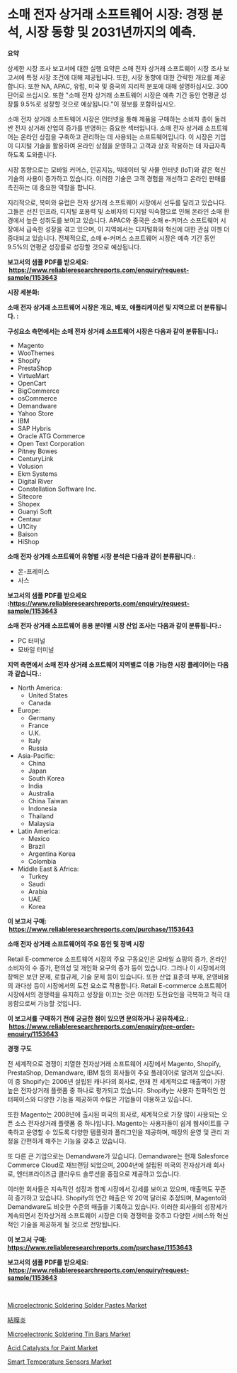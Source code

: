 <p><h1>소매 전자 상거래 소프트웨어 시장: 경쟁 분석, 시장 동향 및 2031년까지의 예측.</h1></p><p><strong>요약</strong></p>
<p><p>상세한 시장 조사 보고서에 대한 실행 요약은 소매 전자 상거래 소프트웨어 시장 조사 보고서에 특정 시장 조건에 대해 제공됩니다. 또한, 시장 동향에 대한 간략한 개요를 제공합니다. 또한 NA, APAC, 유럽, 미국 및 중국의 지리적 분포에 대해 설명하십시오. 300 단어로 쓰십시오. 또한 "소매 전자 상거래 소프트웨어 시장은 예측 기간 동안 연평균 성장률 9.5%로 성장할 것으로 예상됩니다."이 정보를 포함하십시오.</p><p>소매 전자 상거래 소프트웨어 시장은 인터넷을 통해 제품을 구매하는 소비자 층이 둘러싼 전자 상거래 산업의 증가를 반영하는 중요한 섹터입니다. 소매 전자 상거래 소프트웨어는 온라인 상점을 구축하고 관리하는 데 사용되는 소프트웨어입니다. 이 시장은 기업이 디지털 기술을 활용하여 온라인 상점을 운영하고 고객과 상호 작용하는 데 자급자족하도록 도와줍니다.</p><p>시장 동향으로는 모바일 커머스, 인공지능, 빅데이터 및 사물 인터넷 (IoT)와 같은 혁신 기술의 사용이 증가하고 있습니다. 이러한 기술은 고객 경험을 개선하고 온라인 판매를 촉진하는 데 중요한 역할을 합니다.</p><p>지리적으로, 북미와 유럽은 전자 상거래 소프트웨어 시장에서 선두를 달리고 있습니다. 그들은 선진 인프라, 디지털 포용력 및 소비자의 디지털 익숙함으로 인해 온라인 소매 환경에서 높은 성취도를 보이고 있습니다. APAC와 중국은 소매 e-커머스 소프트웨어 시장에서 급속한 성장을 겪고 있으며, 이 지역에서는 디지털화와 혁신에 대한 관심 이젠 더 증대되고 있습니다. 전체적으로, 소매 e-커머스 소프트웨어 시장은 예측 기간 동안 9.5%의 연평균 성장률로 성장할 것으로 예상됩니다.</p></p>
<p><strong>보고서의 샘플 PDF를 받으세요: &nbsp;<a href="https://www.reliableresearchreports.com/enquiry/request-sample/1153643">https://www.reliableresearchreports.com/enquiry/request-sample/1153643</a></strong></p>
<p><strong>시장 세분화:</strong></p>
<p><strong> 소매 전자 상거래 소프트웨어 시장은 개요, 배포, 애플리케이션 및 지역으로 더 분류됩니다. :</strong></p>
<p><strong>구성요소 측면에서는 소매 전자 상거래 소프트웨어 시장은 다음과 같이 분류됩니다.:</strong></p>
<p><ul><li>Magento</li><li>WooThemes</li><li>Shopify</li><li>PrestaShop</li><li>VirtueMart</li><li>OpenCart</li><li>BigCommerce</li><li>osCommerce</li><li>Demandware</li><li>Yahoo Store</li><li>IBM</li><li>SAP Hybris</li><li>Oracle ATG Commerce</li><li>Open Text Corporation</li><li>Pitney Bowes</li><li>CenturyLink</li><li>Volusion</li><li>Ekm Systems</li><li>Digital River</li><li>Constellation Software Inc.</li><li>Sitecore</li><li>Shopex</li><li>Guanyi Soft</li><li>Centaur</li><li>U1City</li><li>Baison</li><li>HiShop</li></ul></p>
<p><strong> 소매 전자 상거래 소프트웨어 유형별 시장 분석은 다음과 같이 분류됩니다.:</strong></p>
<p><ul><li>온-프레미스</li><li>사스</li></ul></p>
<p><strong>보고서의 샘플 PDF를 받으세요 :<a href="https://www.reliableresearchreports.com/enquiry/request-sample/1153643">https://www.reliableresearchreports.com/enquiry/request-sample/1153643</a></strong></p>
<p><strong> 소매 전자 상거래 소프트웨어 응용 분야별 시장 산업 조사는 다음과 같이 분류됩니다.:</strong></p>
<p><ul><li>PC 터미널</li><li>모바일 터미널</li></ul></p>
<p><strong>지역 측면에서 소매 전자 상거래 소프트웨어 지역별로 이용 가능한 시장 플레이어는 다음과 같습니다.:</strong></p>
<p><ul>
    <li>
        North America:
        <ul>
            <li>United States</li>
            <li>Canada</li>
        </ul>
    </li>
    <li>
        Europe:
        <ul>
            <li>Germany</li>
            <li>France</li>
            <li>U.K.</li>
            <li>Italy</li>
            <li>Russia</li>
        </ul>
    </li>
    <li>
        Asia-Pacific:
        <ul>
            <li>China</li>
            <li>Japan</li>
            <li>South Korea</li>
            <li>India</li>
            <li>Australia</li>
            <li>China Taiwan</li>
            <li>Indonesia</li>
            <li>Thailand</li>
            <li>Malaysia</li>
        </ul>
    </li>
    <li>
        Latin America:
        <ul>
            <li>Mexico</li>
            <li>Brazil</li>
            <li>Argentina Korea</li>
            <li>Colombia</li>
        </ul>
    </li>
    <li>
        Middle East & Africa:
        <ul>
            <li>Turkey</li>
            <li>Saudi</li>
            <li>Arabia</li>
            <li>UAE</li>
            <li>Korea</li>
        </ul>
    </li>
    </ul></p>
<p><strong>이 보고서 구매: &nbsp;<a href="https://www.reliableresearchreports.com/purchase/1153643">https://www.reliableresearchreports.com/purchase/1153643</a></strong></p>
<p><strong>소매 전자 상거래 소프트웨어의 주요 동인 및 장벽 시장</strong></p>
<p><p>Retail E-commerce 소프트웨어 시장의 주요 구동요인은 모바일 쇼핑의 증가, 온라인 소비자의 수 증가, 편의성 및 개인화 요구의 증가 등이 있습니다. 그러나 이 시장에서의 장벽은 보안 문제, 로컬규제, 기술 문제 등이 있습니다. 또한 산업 표준의 부재, 운영비용의 과다성 등이 시장에서의 도전 요소로 작용합니다. Retail E-commerce 소프트웨어 시장에서의 경쟁력을 유지하고 성장을 이끄는 것은 이러한 도전요인을 극복하고 적극 대응함으로써 가능할 것입니다.</p></p>
<p><strong>이 보고서를 구매하기 전에 궁금한 점이 있으면 문의하거나 공유하세요.: &nbsp;<a href="https://www.reliableresearchreports.com/enquiry/pre-order-enquiry/1153643">https://www.reliableresearchreports.com/enquiry/pre-order-enquiry/1153643</a></strong></p>
<p><strong>경쟁 구도</strong></p>
<p><p>전 세계적으로 경쟁이 치열한 전자상거래 소프트웨어 시장에서 Magento, Shopify, PrestaShop, Demandware, IBM 등의 회사들이 주요 플레이어로 알려져 있습니다. 이 중 Shopify는 2006년 설립된 캐나다의 회사로, 현재 전 세계적으로 매출액이 가장 높은 전자상거래 플랫폼 중 하나로 평가되고 있습니다. Shopify는 사용자 친화적인 인터페이스와 다양한 기능을 제공하여 수많은 기업들이 이용하고 있습니다.</p><p>또한 Magento는 2008년에 출시된 미국의 회사로, 세계적으로 가장 많이 사용되는 오픈 소스 전자상거래 플랫폼 중 하나입니다. Magento는 사용자들이 쉽게 웹사이트를 구축하고 운영할 수 있도록 다양한 템플릿과 플러그인을 제공하며, 매장의 운영 및 관리 과정을 간편하게 해주는 기능을 갖추고 있습니다. </p><p>또 다른 큰 기업으로는 Demandware가 있습니다. Demandware는 현재 Salesforce Commerce Cloud로 재브랜딩 되었으며, 2004년에 설립된 미국의 전자상거래 회사로, 엔터프라이즈급 클라우드 솔루션을 중점으로 제공하고 있습니다.</p><p>이러한 회사들은 지속적인 성장과 함께 시장에서 강세를 보이고 있으며, 매출액도 꾸준히 증가하고 있습니다. Shopify의 연간 매출은 약 20억 달러로 추정되며, Magento와 Demandware도 비슷한 수준의 매출을 기록하고 있습니다. 이러한 회사들의 성장세가 계속되면서 전자상거래 소프트웨어 시장은 더욱 경쟁력을 갖추고 다양한 서비스와 혁신적인 기술을 제공하게 될 것으로 전망됩니다.</p></p>
<p><strong>이 보고서 구매: &nbsp; <a href="https://www.reliableresearchreports.com/purchase/1153643">https://www.reliableresearchreports.com/purchase/1153643</a></strong></p>
<p><strong>보고서의 샘플 PDF를 받으세요: &nbsp;<a href="https://www.reliableresearchreports.com/enquiry/request-sample/1153643">https://www.reliableresearchreports.com/enquiry/request-sample/1153643</a></strong><strong></strong></p>
<p>&nbsp;</p>
<p><p><a href="https://github.com/castoriffic/Market-Research-Report-List-3/blob/main/microelectronic-soldering-solder-pastes-market.md">Microelectronic Soldering Solder Pastes Market</a></p><p><a href="https://github.com/jkjreqjscoxx7/Market-Research-Report-List-1/blob/main/6962726246.md">結膜炎</a></p><p><a href="https://github.com/yoshih12/Market-Research-Report-List-2/blob/main/microelectronic-soldering-tin-bars-market.md">Microelectronic Soldering Tin Bars Market</a></p><p><a href="https://issuu.com/reportprime-2/docs/acid-catalysts-for-paint-market-size-2030.pptx">Acid Catalysts for Paint Market</a></p><p><a href="https://view.publitas.com/reportprime-1/smart-temperature-sensors-market-size-furnishes-valuable-information-encompassing-market-share-market-trends-and-projections-spanning-from-2024-to-2031/">Smart Temperature Sensors Market</a></p></p>